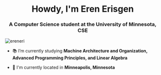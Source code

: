 <h1 align="center">Howdy, I'm Eren Erisgen</h1>
<h3 align="center">A Computer Science student at the University of Minnesota, CSE</h3>

<p align="left"> <img src="https://komarev.com/ghpvc/?username=ereneri&label=Profile%20views&color=0e75b6&style=flat" alt="ereneri" /> </p>

- 📚 I’m currently studying **Machine Architecture and Organization, Advanced Programming Principles, and Linear Algebra**

- 📌 I'm currently located in **Minneapolis, Minnesota** 


